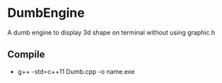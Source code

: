 # DumbEngine
A dumb engine to display 3d shape on terminal without using graphic.h
## Compile
- g++ -std=c++11 Dumb.cpp -o name.exe
